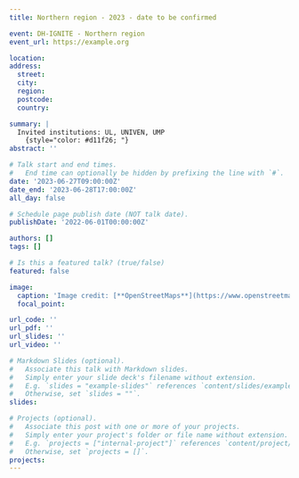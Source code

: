 ```yaml
---
title: Northern region - 2023 - date to be confirmed

event: DH-IGNITE - Northern region
event_url: https://example.org

location: 
address:
  street: 
  city: 
  region: 
  postcode: 
  country: 

summary: |
  Invited institutions: UL, UNIVEN, UMP
    {style="color: #d11f26; "} 
abstract: ''

# Talk start and end times.
#   End time can optionally be hidden by prefixing the line with `#`.
date: '2023-06-27T09:00:00Z'
date_end: '2023-06-28T17:00:00Z'
all_day: false

# Schedule page publish date (NOT talk date).
publishDate: '2022-06-01T00:00:00Z'

authors: []
tags: []

# Is this a featured talk? (true/false)
featured: false

image:
  caption: 'Image credit: [**OpenStreetMaps**](https://www.openstreetmap.org/#map=9/-29.3031/31.0254)'
  focal_point: 

url_code: ''
url_pdf: ''
url_slides: ''
url_video: ''

# Markdown Slides (optional).
#   Associate this talk with Markdown slides.
#   Simply enter your slide deck's filename without extension.
#   E.g. `slides = "example-slides"` references `content/slides/example-slides.md`.
#   Otherwise, set `slides = ""`.
slides:

# Projects (optional).
#   Associate this post with one or more of your projects.
#   Simply enter your project's folder or file name without extension.
#   E.g. `projects = ["internal-project"]` references `content/project/deep-learning/index.md`.
#   Otherwise, set `projects = []`.
projects:
---
```


